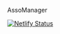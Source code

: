 AssoManager

[![Netlify Status](https://api.netlify.com/api/v1/badges/d7f8c4f8-828c-4ab9-8bce-9949e58f02d7/deploy-status)](https://app.netlify.com/sites/asso-manager/deploys)
